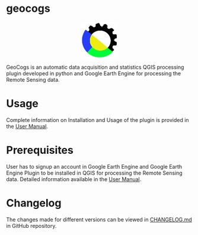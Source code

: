 # geocogs
<img src="icon.png" alt="GeoCogs" width="100" height="100" style="display:block; margin:auto">

GeoCogs is an automatic data acquisition and statistics QGIS processing plugin developed in python and Google Earth Engine for processing the Remote Sensing data.

# Usage
Complete information on Installation and Usage of the plugin is provided in the [User Manual](https://docs.google.com/document/d/1lKlJJfnanIaSFlnZ2IZElMiYL7eh2eYEoO6vPVTY7c4/edit?usp=sharing).

# Prerequisites
User has to signup an account in Google Earth Engine and Google Earth Engine Plugin to be installed in QGIS for processing the Remote Sensing data. Detailed information available in the [User Manual](https://docs.google.com/document/d/1lKlJJfnanIaSFlnZ2IZElMiYL7eh2eYEoO6vPVTY7c4/edit?usp=sharing).

# Changelog
The changes made for different versions can be viewed in [CHANGELOG.md](https://github.com/balakumaran247/geocogs/blob/main/CHANGELOG.md) in GitHub repository.
